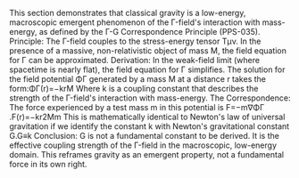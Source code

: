 This section demonstrates that classical gravity is a low-energy, macroscopic emergent phenomenon of the Γ-field's interaction with mass-energy, as defined by the Γ-G Correspondence Principle (PPS-035).
Principle: The Γ-field couples to the stress-energy tensor Tμν​. In the presence of a massive, non-relativistic object of mass M, the field equation for Γ can be approximated.
Derivation: In the weak-field limit (where spacetime is nearly flat), the field equation for Γ simplifies. The solution for the field potential ΦΓ​ generated by a mass M at a distance r takes the form:ΦΓ​(r)=−krM​
Where k is a coupling constant that describes the strength of the Γ-field's interaction with mass-energy.
The Correspondence: The force experienced by a test mass m in this potential is F=−m∇ΦΓ​.F(r)=−kr2Mm​
This is mathematically identical to Newton's law of universal gravitation if we identify the constant k with Newton's gravitational constant G.G≡k
Conclusion: G is not a fundamental constant to be derived. It is the effective coupling strength of the Γ-field in the macroscopic, low-energy domain. This reframes gravity as an emergent property, not a fundamental force in its own right.